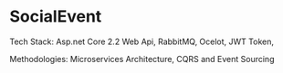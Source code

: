 # SocialEvent

Tech Stack: 
Asp.net Core 2.2 Web Api,
RabbitMQ,
Ocelot,
JWT Token,

Methodologies:
Microservices Architecture,
CQRS and Event Sourcing


